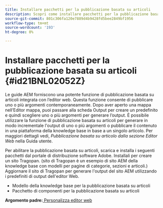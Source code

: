 ```yaml
---
title: Installare pacchetti per la pubblicazione basata su articoli
description: Scopri come installare pacchetti per la pubblicazione basata su articoli
source-git-commit: 801c306fa120e7889d4b9428fd5bee2849bf1956
workflow-type: tm+mt
source-wordcount: '193'
ht-degree: 0%

---
```



# Installare pacchetti per la pubblicazione basata su articoli {#id21BNL02052Z}

Le guide AEM forniscono una potente funzione di pubblicazione basata su articoli integrata con l’editor web. Questa funzione consente di pubblicare uno o più argomenti contemporaneamente. Dopo aver aperto una mappa nell’Editor mappa, puoi passare alla scheda Output per creare un predefinito e quindi scegliere uno o più argomenti per generare l’output. È possibile utilizzare la funzione di pubblicazione basata su articoli per generare in modo incrementale l&#39;output di uno o più argomenti o pubblicare il contenuto in una piattaforma della knowledge base in base a un singolo articolo. Per maggiori dettagli vedi, *Pubblicazione basata su articolo dalla sezione Editor Web* nella Guida utente.

Per abilitare la pubblicazione basata su articoli, scarica e installa i seguenti pacchetti dal portale di distribuzione software Adobe. Installali per creare un sito Tragopan. \(sito di Tragopan è un esempio di sito AEM della knowledge base con modelli per pagine di categorie, sezioni e articoli.\) Aggiornare il sito di Tragopan per generare l&#39;output del sito AEM utilizzando i predefiniti di output dell&#39;editor Web.

- Modello della knowledge base per la pubblicazione basata su articoli
- Pacchetto di componenti per la pubblicazione basata su articoli

**Argomento padre:**[ Personalizza editor web](conf-web-editor.md)

